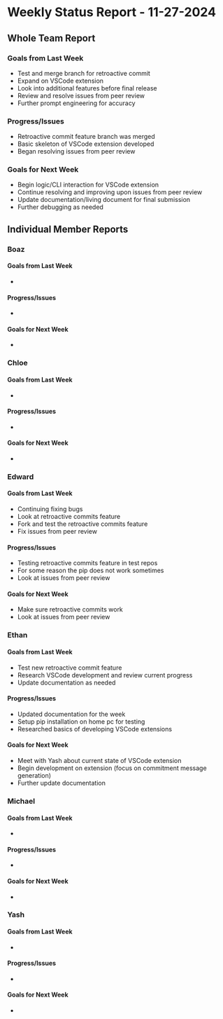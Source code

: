 # Weekly Status Report - 11-27-2024

## Whole Team Report

### Goals from Last Week
- Test and merge branch for retroactive commit
- Expand on VSCode extension
- Look into additional features before final release
- Review and resolve issues from peer review
- Further prompt engineering for accuracy

### Progress/Issues
- Retroactive commit feature branch was merged
- Basic skeleton of VSCode extension developed
- Began resolving issues from peer review

### Goals for Next Week
- Begin logic/CLI interaction for VSCode extension
- Continue resolving and improving upon issues from peer review
- Update documentation/living document for final submission
- Further debugging as needed

## Individual Member Reports

### Boaz

#### Goals from Last Week
- 

#### Progress/Issues
- 

#### Goals for Next Week
- 

### Chloe

#### Goals from Last Week
- 

#### Progress/Issues
- 

#### Goals for Next Week
- 

### Edward

#### Goals from Last Week
- Continuing fixing bugs
- Look at retroactive commits feature 
- Fork and test the retroactive commits feature 
- Fix issues from peer review

#### Progress/Issues
- Testing retroactive commits feature in test repos 
- For some reason the pip does not work sometimes
- Look at issues from peer review

#### Goals for Next Week
- Make sure retroactive commits work
- Look at issues from peer review

### Ethan

#### Goals from Last Week
- Test new retroactive commit feature
- Research VSCode development and review current progress
- Update documentation as needed 

#### Progress/Issues
- Updated documentation for the week
- Setup pip installation on home pc for testing
- Researched basics of developing VSCode extensions

#### Goals for Next Week
- Meet with Yash about current state of VSCode extension
- Begin development on extension (focus on commitment message generation)
- Further update documentation 

### Michael

#### Goals from Last Week
- 

#### Progress/Issues
- 

#### Goals for Next Week
- 

### Yash

#### Goals from Last Week
- 

#### Progress/Issues
- 

#### Goals for Next Week
- 
